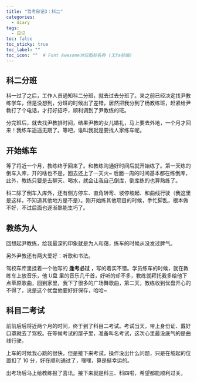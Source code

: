 ```yaml
---
title: "驾考日记3：科二"
categories:
  - diary
tags:
  - 日记
toc: false
toc_sticky: true
toc_label: ""
toc_icon: ""  # Font Awesome对应图标名称 (无fa前缀)	
---
```

## 科二分班
科一过了之后，工作人员通知科二分班，就去过去分班了。来之前已经决定找尹教练学车，但是没想到，分班的时候出了差错，居然把我分到了杨教练班，赶紧给尹教打了个电话，才打好招呼，顺利调到了尹教练的班。

分完班后，就去找尹教排时间，结果尹教的女儿婚礼，马上要去外地，一个月才回来！我练车遥遥无期了。等吧，谁叫我就是要找人家练车呢。

## 开始练车
等了将近一个月，教练终于回来了。和教练沟通好时间后就开始练了。第一天练的倒车入库，开的啥也不是，回去还上了一天火~ 后面一周的时间基本都在练倒库，此外，教练只要是去聊天、喝水，就会让我自己倒库，倒库练的也算熟练了。

科二除了倒车入库外，还有侧方停车、直角转弯、坡停坡起、和曲线行驶（我这里是这样，不知道其他地方是不是）。刚开始练其他项目的时候，手忙脚乱，根本做不好，不过后面也逐渐熟能生巧了。

## 教练为人
回想起尹教练，给我最深的印象就是为人和蔼，练车的时候从没发过脾气。

另外尹教还有两大爱好：听歌和书法。

驾校车库里挂着一个他写的 **逢考必过** ，写的着实不错。学员练车的时候，就在教练车上放音乐，他 U盘 里的音乐几千首，好听的却不多，教练就拜托我多给他下点草原歌曲，回到家里，我下了很多的广场舞歌曲，第二天，教练收到优盘开心的不得了，说是这个优盘他要好好保存，哈哈~

## 科目二考试
前前后后将近两个月的时间，终于到了科目二考试。考试当天，带上身份证、戴好口罩就去了驾校。在等候考试的屋子里，准备叫名考试，这次心里最没底气的是曲线行驶。

上车的时候我心跳的很快，但是接下来考试，操作没出什么问题，只是在坡起的位置扣了 10 分，好在顺利通过了，嘿嘿，算是挺幸运的。

出考场后马上给教练报了喜讯。接下来就是科三、科四啦，希望都能顺利过关。
